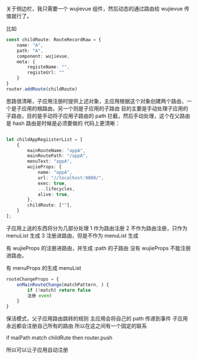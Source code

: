 
关于侧边栏，我只需要一个 wujievue 组件，然后动态的通过路由给 wujievue 传值就行了。

比如

```ts
const childRoute: RouteRecordRaw = {
    name: "A",
    path: "A",
    component: wujievue,
    meta: {
        registeName: "",
        registeUrl: ""
    }
}
router.addRoute(childRoute)
```


思路很清晰，子应用注册时提供上述对象，主应用根据这个对象创建两个路由，一个是子应用的根路由，另一个则是子应用的子路由
目的主要是手动处理子应用的子路由，目的是手动将子应用子路由的 path 拦截，然后手动处理，这个在父路由是 hash 路由是时候是必须要做的
代码上更清晰：
```ts

let childAppRegiisterList = [
    {
        mainRouteName: "appA",
        mainRoutePath: "/appA",
        menuText: "appA",
        wujieProps: {
            name: "appA",
            url: "//localhost:9000/",
            exec: true,
            ...lifecycles,
            alive: true,
        },
        childRoute: [""],
    }
];
```


子应用上送的东西将分为几部分处理
1 作为路由注册
2 不作为路由注册，只作为 menuList 生成
3 注册进路由，但是不作为 menuList 生成

有 wujieProps 的注册进路由，并生成 :path 的子路由
没有 wujieProps 不能注册进路由，


有 menuProps 的生成 menuList





```ts
routeChangeProps = {
    onMainRouteChange(matchPattern, ) {
        if (!match) return false
        注册 event 
    }
}
```

保活模式，父子应用路由跳转的规则
主应用会将自己的 path 传递到事件
子应用永远都会注册自己所有的路由
所以在这之间有一个固定的联系

if maiPath match childRute
then router.push

所以可以让子应用自动注册